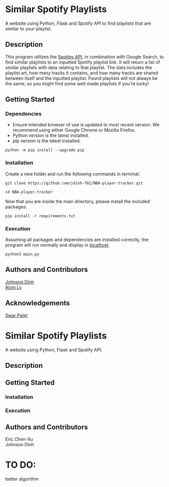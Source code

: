 # Similar Spotify Playlists
A website using Python, Flask and Spotify API to find playlists that are similar to your playlist.

## Description
This program utilizes the [Spotipy API](https://github.com/plamere/spotipy), in combination with Google Search, to find similar playlists to an inputted Spotify playlist link. It will return a list of similar playlists with data relating to that playlist. The data includes the playlist art, how many tracks it contains, and how many tracks are shared between itself and the inputted playlist. Found playlists will not always be the same, so you might find some well-made playlists if you're lucky!

## Getting Started
### Dependencies
* Ensure intended browser of use is updated to most recent version. We recommend using either Google Chrome or Mozilla Firefox.
* Python version is the latest installed.
* pip version is the latest installed.
```
python -m pip install --upgrade pip
```

### Installation
Create a new folder and run the following commands in terminal:
``` 
git clone https://github.com/jdinh-782/NBA-player-tracker.git

cd NBA-player-tracker 
```

Now that you are inside the main directory, please install the included packages:
```
pip install -r requirements.txt
```

### Execution
Assuming all packages and dependencies are installed correctly, the program will run normally and display in [localhost](http://localhost:8000).
```
python3 main.py
```

## Authors and Contributors
[Johnson Dinh](https://www.linkedin.com/in/johnson-dinh/) <br>
[Alvin Ly](https://www.linkedin.com/in/alvin-ly-0368491b4/)

## Acknowledgements
[Swar Patel](https://github.com/swar)

# Similar Spotify Playlists
A website using Python, Flask and Spotify API.

## Description

## Getting Started

### Installation

### Execution

## Authors and Contributors
Eric Chen-Xu <br>
Johnson Dinh

# TO DO:
better algorithm